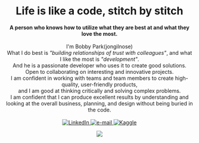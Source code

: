 <h1 align="center">Life is like a code, stitch by stitch</h1>

<p align="center">
    <b>A person who knows how to utilize what they are best at and what they love the most.</b><br><br>
    I'm Bobby Park(jongilnose)<br>
    What I do best is <i>"building relationships of trust with colleagues"</i>, and what I like the most is <i>"development"</i>.<br>
    And he is a passionate developer who uses it to create good solutions.<br>
    Open to collaborating on interesting and innovative projects.<br>
    I am confident in working with teams and team members to create high-quality, user-friendly products,<br>
    and I am good at thinking critically and solving complex problems.<br>
    I am confident that I can produce excellent results by understanding and looking at the overall business, planning, and design without being buried in the code.<br>
    <br>
    <a href="https://www.linkedin.com/in/jongilnose">
        <img src="https://img.shields.io/badge/LinkedIn-blue?style=flat-square&logo=linkedin" alt="LinkedIn">
    </a>
    <a href="mailto:jongilnose@gmail.com">
        <img src="https://img.shields.io/badge/Email-blue?style=flat-square&logo=gmail&logoColor=white" alt="e-mail">
    </a>
    <a href="https://www.kaggle.com/jongilpark">
        <img src="https://img.shields.io/badge/Kaggle-blue?style=flat-square&logo=kaggle" alt="Kaggle">
    </a>
</p>


<p align="center">
  <a href="https://github.com/jongilnose">
    <img src="https://komarev.com/ghpvc/?username=jongilnose&color=blue&style=flat)" />
  </a>
</p>
<!--
**jongilnose/jongilnose** is a ✨ _special_ ✨ repository because its `README.md` (this file) appears on your GitHub profile.

Here are some ideas to get you started:

- 🔭 I’m currently working on ...
- 🌱 I’m currently learning ...
- 👯 I’m looking to collaborate on ...
- 🤔 I’m looking for help with ...
- 💬 Ask me about ...
- 📫 How to reach me: ...
- 😄 Pronouns: ...
- ⚡ Fun fact: ...
-->

